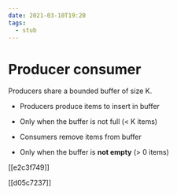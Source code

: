 ```yaml
---
date: 2021-03-10T19:20
tags: 
  - stub
---
```


# Producer consumer

Producers share a bounded buffer of size K.

- Producers produce items to insert in buffer
- Only when the buffer is not full (< K items)

- Consumers remove items from buffer
- Only when the buffer is **not empty** (> 0 items)

[[e2c3f749]]

[[d05c7237]]


